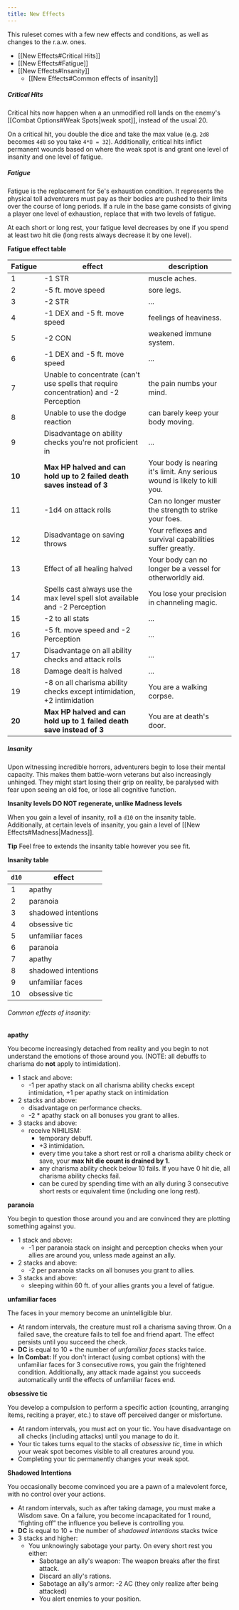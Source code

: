 ```yaml
---
title: New Effects
---
```


This ruleset comes with a few new effects and conditions, as well as changes to
the r.a.w. ones.

- [[New Effects#Critical Hits]]
- [[New Effects#Fatigue]]
- [[New Effects#Insanity]]
	- [[New Effects#Common effects of insanity]]

##### Critical Hits

Critical hits now happen when a an unmodified roll lands on the enemy's [[Combat Options#Weak Spots|weak spot]], instead of the usual 20. 

On a critical hit, you double the dice and take the max value (e.g. `2d8`
becomes `4d8` so you take `4*8 = 32`). Additionally, critical hits inflict
permanent wounds based on where the weak spot is and grant one level of
insanity and one level of fatigue.

##### Fatigue 

Fatigue is the replacement for 5e's exhaustion condition. It represents the
physical toll adventurers must pay as their bodies are pushed to their limits
over the course of long periods. If a rule in the base game consists of giving a
player one level of exhaustion, replace that with two levels of fatigue.

At each short or long rest, your fatigue level decreases by one if you spend at
least two hit die (long rests always decrease it by one level).

**Fatigue effect table**

| Fatigue | effect                                                                                | description                                                               |
| ------- | ------------------------------------------------------------------------------------- | ------------------------------------------------------------------------- |
| 1       | -1 STR                                                                                | muscle aches.                                                             |
| 2       | -5 ft. move speed                                                                     | sore legs.                                                                |
| 3       | -2 STR                                                                                | ...                                                                       |
| 4       | -1 DEX and -5 ft. move speed                                                          | feelings of heaviness.                                                    |
| 5       | -2 CON                                                                                | weakened immune system.                                                   |
| 6       | -1 DEX and -5 ft. move speed                                                          | ...                                                                       |
| 7       | Unable to concentrate (can't use spells that require concentration) and -2 Perception | the pain numbs your mind.                                                 |
| 8       | Unable to use the dodge reaction                                                      | can barely keep your body moving.                                         |
| 9       | Disadvantage on ability checks you're not proficient in                               | ...                                                                       |
| **10**  | **Max HP halved and can hold up to 2 failed death saves instead of 3**                | Your body is nearing it's limit. Any serious wound is likely to kill you. |
| 11      | -1d4 on attack rolls                                                                  | Can no longer muster the strength to strike your foes.                    |
| 12      | Disadvantage on saving throws                                                         | Your reflexes and survival capabilities suffer greatly.                   |
| 13      | Effect of all healing halved                                                          | Your body can no longer be a vessel for otherworldly aid.                 |
| 14      | Spells cast always use the max level spell slot available and -2 Perception           | You lose your precision in channeling magic.                              |
| 15      | -2 to all stats                                                                       | ...                                                                       |
| 16      | -5 ft. move speed and -2 Perception                                                   | ...                                                                       |
| 17      | Disadvantage on all ability checks and attack rolls                                   | ...                                                                       |
| 18      | Damage dealt is halved                                                                | ...                                                                       |
| 19      | -8 on all charisma ability checks except intimidation, +2 intimidation                | You are a walking corpse.                                                 |
| **20**  | **Max HP halved and can hold up to 1 failed death save instead of 3**                 | You are at death's door.                                                  |

##### Insanity
Upon witnessing incredible horrors, adventurers begin to lose their
mental capacity. This makes them battle-worn veterans but also increasingly
unhinged. They might start losing their grip on reality, be paralysed with fear
upon seeing an old foe, or lose all cognitive function.

**Insanity levels DO NOT regenerate, unlike Madness levels**

When you gain a level of insanity, roll a `d10` on the insanity table. Additionally, at certain levels of insanity, you gain a level of [[New Effects#Madness|Madness]].

**Tip** Feel free to extends the insanity table however you see fit.

**Insanity table**

| `d10`  | effect              |
| ------ | ------------------- |
| 1      | apathy              |
| 2      | paranoia            |
| 3      | shadowed intentions |
| 4      | obsessive tic       |
| 5      | unfamiliar faces    |
| 6      | paranoia            |
| 7      | apathy              |
| 8      | shadowed intentions |
| 9      | unfamiliar faces    |
| 10<br> | obsessive tic       |

###### Common effects of insanity:

**apathy** 

You become increasingly detached from reality and you begin to not understand
the emotions of those around you. (NOTE: all debuffs to charisma do **not**
apply to intimidation).

- 1 stack and above:
	- -1 per apathy stack on all charisma ability checks except intimidation, +1
	per apathy stack on intimidation
- 2 stacks and above:
	- disadvantage on performance checks.
	- -2 * apathy stack on all bonuses you grant to allies.
- 3 stacks and above:
	- receive NIHILISM:
		- temporary debuff.
		- +3 intimidation.
		- every time you take a short rest or roll a charisma ability check or save,
		your **max hit die count is drained by 1.** 
		- any charisma ability check below 10 fails. If you have 0 hit die, all
		charisma ability checks fail.
		- can be cured by spending time with an ally during 3 consecutive short rests or equivalent time (including one long rest).

**paranoia** 

You begin to question those around you and are convinced they are plotting
something against you.

- 1 stack and above:
	- -1 per paranoia stack on insight and perception checks when your allies are
	around you, unless made against an ally.
- 2 stacks and above:
	- -2 per paranoia stacks on all bonuses you grant to allies.
- 3 stacks and above: 
	- sleeping within 60 ft. of your allies grants you a level of fatigue.

**unfamiliar faces**

The faces in your memory become an unintelligible blur. 

- At random intervals, the creature must roll a charisma saving throw. On a
	failed save, the creature fails to tell foe and friend apart. The effect
	persists until you succeed the check. 
- **DC** is equal to 10 + the number of *unfamiliar faces* stacks twice.
- **In Combat:** If you don't interact (using combat options) with the unfamiliar
faces for 3 consecutive rows, you gain the frightened condition. Additionally,
any attack made against you succeeds automatically until the effects of
unfamiliar faces end. 

**obsessive tic**

You develop a compulsion to perform a specific action (counting, arranging
items, reciting a prayer, etc.) to stave off perceived danger or misfortune.

- At random intervals, you must act on your tic. You have disadvantage on all
checks (including attacks) until you manage to do it.
- Your tic takes turns equal to the stacks of *obsessive tic*, time in which your
weak spot becomes visible to all creatures around you.
- Completing your tic permanently changes your weak spot.

 **Shadowed Intentions**
 
You occasionally become convinced you are a pawn of a malevolent force, with no control over your actions.

- At random intervals, such as after taking damage, you must make a Wisdom save.
On a failure, you become incapacitated for 1 round, “fighting off” the influence
you believe is controlling you.
- **DC** is equal to 10 + the number of *shadowed intentions* stacks twice
- 3 stacks and higher:
	- You unknowingly sabotage your party. On every short rest you either:
		- Sabotage an ally's weapon: The weapon breaks after the first attack.
		- Discard an ally's rations. 
		- Sabotage an ally's armor: -2 AC (they only realize after being attacked)
		- You alert enemies to your position. 